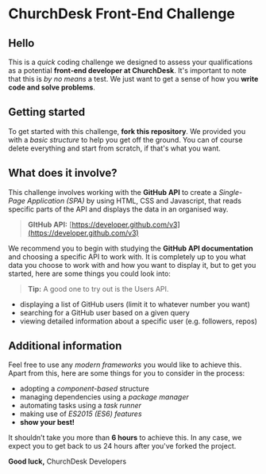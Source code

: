 ChurchDesk Front-End Challenge
===================


Hello
----------

This is a *quick* coding challenge we designed to assess your qualifications as a potential **front-end developer at ChurchDesk**. It's important to note that this is *by no means* a test. We just want to get a sense of how you **write code and solve problems**.

Getting started
-------------------

To get started with this challenge, **fork this repository**. We provided you with a *basic structure* to help you get off the ground. You can of course delete everything and start from scratch, if that's what you want.


What does it involve?
-------------------

This challenge involves working with the **GitHub API** to create a *Single-Page Application (SPA)* by using HTML, CSS and Javascript, that reads specific parts of the API and displays the data in an organised way.

> **GItHub API:** [https://developer.github.com/v3](https://developer.github.com/v3)

We recommend you to begin with studying the **GitHub API documentation** and choosing a specific API to work with. It is completely up to you what data you choose to work with and how you want to display it, but to get you started, here are some things you could look into:

> **Tip:** A good one to try out is the Users API.

 - displaying a list of GitHub users (limit it to whatever number you want)
 - searching for a GitHub user based on a given query
 - viewing detailed information about a specific user (e.g. followers, repos)

Additional information
-------------------

Feel free to use any *modern frameworks* you would like to achieve this. Apart from this, here are some things for you to consider in the process:

* adopting a *component-based* structure
* managing dependencies using a *package manager*
* automating tasks using a *task runner*
* making use of *ES2015 (ES6) features*
* **show your best!**

It shouldn’t take you more than **6 hours** to achieve this. In any case, we expect you to get back to us 24 hours after you've forked the project.

**Good luck,**
ChurchDesk Developers

